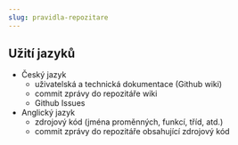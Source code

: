 ```yaml
---
slug: pravidla-repozitare
---
```


## Užití jazyků

-   Český jazyk
    -   uživatelská a technická dokumentace (Github wiki)
    -   commit zprávy do repozitáře wiki
    -   Github Issues
-   Anglický jazyk
    -   zdrojový kód (jména proměnných, funkcí, tříd, atd.)
    -   commit zprávy do repozitáře obsahující zdrojový kód
